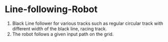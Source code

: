 # Line-following-Robot

1) Black Line follower for various tracks such as regular circular track with different width of the black line, racing track.
2) The robot follows a given input path on the grid. 




